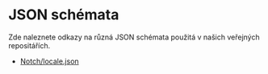 # JSON schémata
Zde naleznete odkazy na různá JSON schémata použitá v našich veřejných repositářích.

* [Notch/locale.json](json/schemas/Notch/locale.json)
